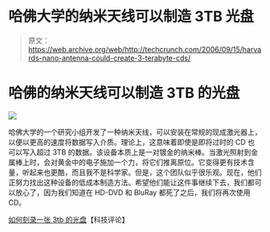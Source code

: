 # 哈佛大学的纳米天线可以制造 3TB 光盘

> 原文：<https://web.archive.org/web/http://techcrunch.com/2006/09/15/harvards-nano-antenna-could-create-3-terabyte-cds/>

# 哈佛的纳米天线可以制造 3TB 的光盘

![](img/528648cee1b4a9a14379df16a0b233c5.png)

哈佛大学的一个研究小组开发了一种纳米天线，可以安装在常规的现成激光器上，以便以更高的速度将数据写入介质。理论上，这意味着即使是即将过时的 CD 也可以写入超过 3TB 的数据。该设备本质上是一对镀金的纳米棒。当激光照射到金属棒上时，会对黄金中的电子施加一个力，将它们推离原位。它变得更有技术含量，听起来也更酷，而且我不是科学家。但是，这个团队似乎很乐观。现在，他们正努力找出这种设备的低成本制造方法。希望他们能让这件事继续下去，我们都可以放心了，因为我们知道在 HD-DVD 和 BluRay 都死了之后，我们将再次使用 CD。

[如何刻录一张 3tb 的光盘](https://web.archive.org/web/20130627214630/http://www.technologyreview.com/read_article.aspx?id=17504&ch=infotech&sc=&pg=1)【科技评论】